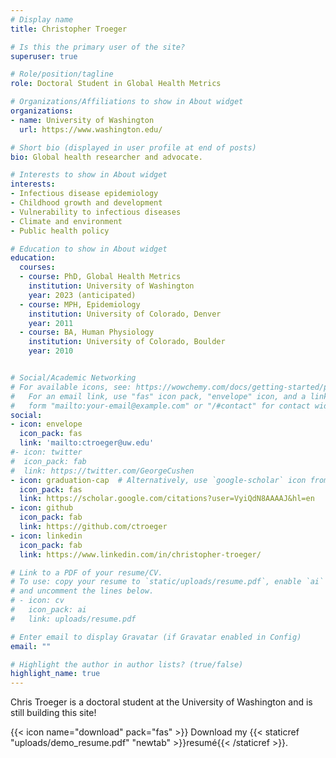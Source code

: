 ```yaml
---
# Display name
title: Christopher Troeger

# Is this the primary user of the site?
superuser: true

# Role/position/tagline
role: Doctoral Student in Global Health Metrics

# Organizations/Affiliations to show in About widget
organizations:
- name: University of Washington
  url: https://www.washington.edu/

# Short bio (displayed in user profile at end of posts)
bio: Global health researcher and advocate.

# Interests to show in About widget
interests:
- Infectious disease epidemiology
- Childhood growth and development
- Vulnerability to infectious diseases
- Climate and environment
- Public health policy

# Education to show in About widget
education:
  courses:
  - course: PhD, Global Health Metrics
    institution: University of Washington
    year: 2023 (anticipated)
  - course: MPH, Epidemiology
    institution: University of Colorado, Denver
    year: 2011
  - course: BA, Human Physiology
    institution: University of Colorado, Boulder
    year: 2010


# Social/Academic Networking
# For available icons, see: https://wowchemy.com/docs/getting-started/page-builder/#icons
#   For an email link, use "fas" icon pack, "envelope" icon, and a link in the
#   form "mailto:your-email@example.com" or "/#contact" for contact widget.
social:
- icon: envelope
  icon_pack: fas
  link: 'mailto:ctroeger@uw.edu'
#- icon: twitter
#  icon_pack: fab
#  link: https://twitter.com/GeorgeCushen
- icon: graduation-cap  # Alternatively, use `google-scholar` icon from `ai` icon pack
  icon_pack: fas
  link: https://scholar.google.com/citations?user=VyiQdN8AAAAJ&hl=en
- icon: github
  icon_pack: fab
  link: https://github.com/ctroeger
- icon: linkedin
  icon_pack: fab
  link: https://www.linkedin.com/in/christopher-troeger/

# Link to a PDF of your resume/CV.
# To use: copy your resume to `static/uploads/resume.pdf`, enable `ai` icons in `params.toml`, 
# and uncomment the lines below.
# - icon: cv
#   icon_pack: ai
#   link: uploads/resume.pdf

# Enter email to display Gravatar (if Gravatar enabled in Config)
email: ""

# Highlight the author in author lists? (true/false)
highlight_name: true
---
```


Chris Troeger is a doctoral student at the University of Washington and is still building this site!

{{< icon name="download" pack="fas" >}} Download my {{< staticref "uploads/demo_resume.pdf" "newtab" >}}resumé{{< /staticref >}}.
